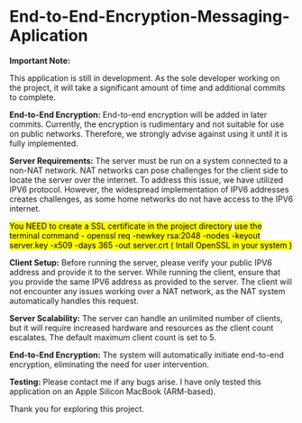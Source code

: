 # End-to-End-Encryption-Messaging-Aplication
**Important Note:**

This application is still in development. As the sole developer working on the project, it will take a significant amount of time and additional commits to complete.

**End-to-End Encryption:**
End-to-end encryption will be added in later commits. Currently, the encryption is rudimentary and not suitable for use on public networks. Therefore, we strongly advise against using it until it is fully implemented.

**Server Requirements:**
The server must be run on a system connected to a non-NAT network. NAT networks can pose challenges for the client side to locate the server over the internet. To address this issue, we have utilized IPV6 protocol. However, the widespread implementation of IPV6 addresses creates challenges, as some home networks do not have access to the IPV6 internet.

<mark>You NEED to create a SSL certificate in the project directory</mark>
<mark>use the terminal command - openssl req -newkey rsa:2048 -nodes -keyout server.key -x509 -days 365 -out server.crt ( Intall OpenSSL in your system )</mark>

**Client Setup:**
Before running the server, please verify your public IPV6 address and provide it to the server. While running the client, ensure that you provide the same IPV6 address as provided to the server. The client will not encounter any issues working over a NAT network, as the NAT system automatically handles this request.

**Server Scalability:**
The server can handle an unlimited number of clients, but it will require increased hardware and resources as the client count escalates. The default maximum client count is set to 5.

**End-to-End Encryption:**
The system will automatically initiate end-to-end encryption, eliminating the need for user intervention.

**Testing:**
Please contact me if any bugs arise. I have only tested this application on an Apple Silicon MacBook (ARM-based).

Thank you for exploring this project.
